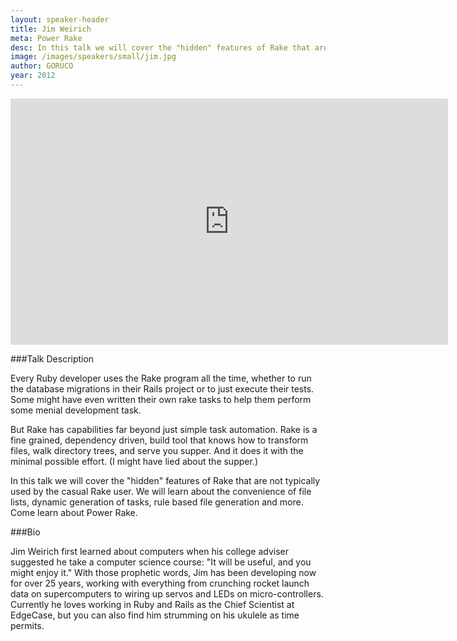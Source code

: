 ```yaml
---
layout: speaker-header
title: Jim Weirich
meta: Power Rake
desc: In this talk we will cover the "hidden" features of Rake that are not typically used by the casual Rake user.  We will learn about the convenience of file lists, dynamic generation of tasks, rule based file generation and more.
image: /images/speakers/small/jim.jpg
author: GORUCO
year: 2012
---
```


<iframe src="http://player.vimeo.com/video/45132438?title=0&amp;byline=0&amp;portrait=0" width="700" height="394" frameborder="0" webkitAllowFullScreen mozallowfullscreen allowFullScreen></iframe>

###Talk Description

Every Ruby developer uses the Rake program all the time, whether to run the database migrations in their Rails project or to just execute their tests.  Some might have even written their own rake tasks to help them perform some menial development task.

But Rake has capabilities far beyond just simple task automation. Rake is a fine grained, dependency driven, build tool that knows how to transform files, walk directory trees, and serve you supper. And it does it with the minimal possible effort. (I might have lied about the supper.)

In this talk we will cover the "hidden" features of Rake that are not typically used by the casual Rake user.  We will learn about the convenience of file lists, dynamic generation of tasks, rule based file generation and more.  Come learn about Power Rake.

###Bio

Jim Weirich first learned about computers when his college adviser suggested he take a computer science course: "It will be useful, and you might enjoy it." With those prophetic words, Jim has been developing now for over 25 years, working with everything from crunching rocket launch data on supercomputers to wiring up servos and LEDs on micro-controllers.  Currently he loves working in Ruby and Rails as the Chief Scientist at EdgeCase, but you can also find him strumming on his ukulele as time permits.
